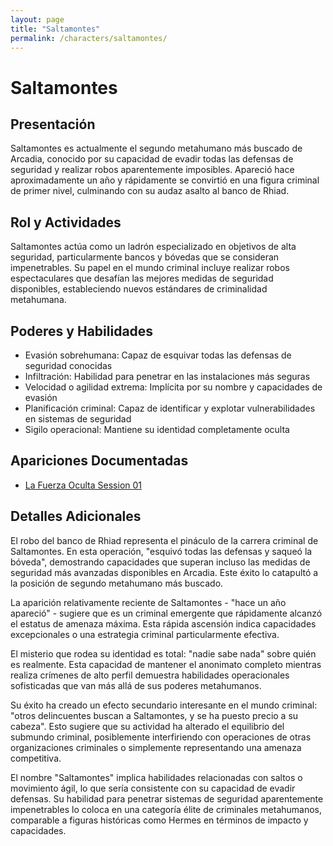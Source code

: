 ```yaml
---
layout: page
title: "Saltamontes"
permalink: /characters/saltamontes/
---
```


# Saltamontes

## Presentación
Saltamontes es actualmente el segundo metahumano más buscado de Arcadia, conocido por su capacidad de evadir todas las defensas de seguridad y realizar robos aparentemente imposibles. Apareció hace aproximadamente un año y rápidamente se convirtió en una figura criminal de primer nivel, culminando con su audaz asalto al banco de Rhiad.

## Rol y Actividades
Saltamontes actúa como un ladrón especializado en objetivos de alta seguridad, particularmente bancos y bóvedas que se consideran impenetrables. Su papel en el mundo criminal incluye realizar robos espectaculares que desafían las mejores medidas de seguridad disponibles, estableciendo nuevos estándares de criminalidad metahumana.

## Poderes y Habilidades
- Evasión sobrehumana: Capaz de esquivar todas las defensas de seguridad conocidas
- Infiltración: Habilidad para penetrar en las instalaciones más seguras
- Velocidad o agilidad extrema: Implícita por su nombre y capacidades de evasión
- Planificación criminal: Capaz de identificar y explotar vulnerabilidades en sistemas de seguridad
- Sigilo operacional: Mantiene su identidad completamente oculta

## Apariciones Documentadas
- [La Fuerza Oculta Session 01](../../campaigns/la-fuerza-oculta/manual-notes/session-01.md)

## Detalles Adicionales
El robo del banco de Rhiad representa el pináculo de la carrera criminal de Saltamontes. En esta operación, "esquivó todas las defensas y saqueó la bóveda", demostrando capacidades que superan incluso las medidas de seguridad más avanzadas disponibles en Arcadia. Este éxito lo catapultó a la posición de segundo metahumano más buscado.

La aparición relativamente reciente de Saltamontes - "hace un año apareció" - sugiere que es un criminal emergente que rápidamente alcanzó el estatus de amenaza máxima. Esta rápida ascensión indica capacidades excepcionales o una estrategia criminal particularmente efectiva.

El misterio que rodea su identidad es total: "nadie sabe nada" sobre quién es realmente. Esta capacidad de mantener el anonimato completo mientras realiza crímenes de alto perfil demuestra habilidades operacionales sofisticadas que van más allá de sus poderes metahumanos.

Su éxito ha creado un efecto secundario interesante en el mundo criminal: "otros delincuentes buscan a Saltamontes, y se ha puesto precio a su cabeza". Esto sugiere que su actividad ha alterado el equilibrio del submundo criminal, posiblemente interfiriendo con operaciones de otras organizaciones criminales o simplemente representando una amenaza competitiva.

El nombre "Saltamontes" implica habilidades relacionadas con saltos o movimiento ágil, lo que sería consistente con su capacidad de evadir defensas. Su habilidad para penetrar sistemas de seguridad aparentemente impenetrables lo coloca en una categoría élite de criminales metahumanos, comparable a figuras históricas como Hermes en términos de impacto y capacidades.